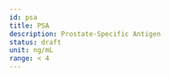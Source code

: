 ```yaml
---
id: psa
title: PSA
description: Prostate-Specific Antigen
status: draft
unit: ng/mL
range: < 4
---
```



